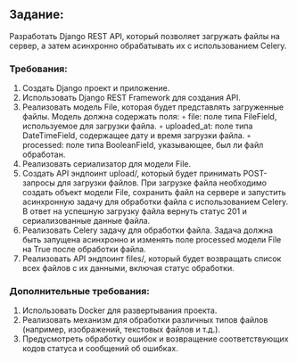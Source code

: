 ## Задание:
Разработать Django REST API, который позволяет загружать файлы на сервер,
а затем асинхронно обрабатывать их с использованием Celery.

### Требования:
1. Создать Django проект и приложение.
2. Использовать Django REST Framework для создания API.
3. Реализовать модель File, которая будет представлять загруженные
   файлы. Модель должна содержать поля:
     ◦ file: поле типа FileField, используемое для загрузки файла.
     ◦ uploaded_at: поле типа DateTimeField, содержащее дату и
       время загрузки файла.
     ◦ processed: поле типа BooleanField, указывающее, был ли файл обработан.
4. Реализовать сериализатор для модели File.
5. Создать API эндпоинт upload/, который будет принимать POST-запросы
   для загрузки файлов. При загрузке файла необходимо создать объект
   модели File, сохранить файл на сервере и запустить асинхронную задачу
   для обработки файла с использованием Celery. В ответ на успешную
   загрузку файла вернуть статус 201 и сериализованные данные файла.
6. Реализовать Celery задачу для обработки файла. Задача должна быть
   запущена асинхронно и изменять поле processed модели File на True
   после обработки файла.
7. Реализовать API эндпоинт files/, который будет возвращать
   список всех файлов с их данными, включая статус обработки.

### Дополнительные требования:
1. Использовать Docker для развертывания проекта.
2. Реализовать механизм для обработки различных типов файлов
   (например, изображений, текстовых файлов и т.д.).
3. Предусмотреть обработку ошибок и возвращение соответствующих кодов
   статуса и сообщений об ошибках.